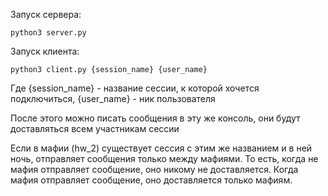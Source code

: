 Запуск сервера:

```
python3 server.py
```

Запуск клиента:
```
python3 client.py {session_name} {user_name}
```
Где {session_name} - название сессии, к которой хочется подключиться, {user_name} - ник пользователя

После этого можно писать сообщения в эту же консоль, они будут доставляться всем участникам сессии

Если в мафии (hw_2) существует сессия с этим же названием и в ней ночь, отправляет сообщения только между мафиями. То есть, когда не мафия отправляет сообщение, оно никому не доставляется. Когда мафия отправляет сообщение, оно доставляется только мафиям.
